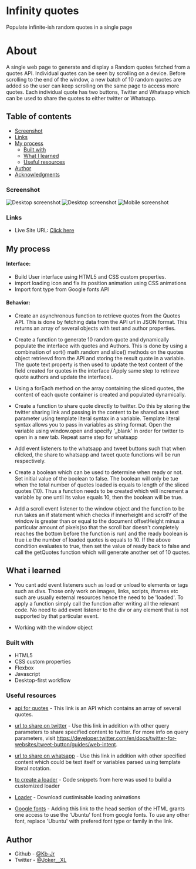 # Infinity quotes
 Populate infinite-ish random quotes in a single page


# About
A single web page to generate and display a Random quotes fetched from a quotes API. Individual quotes can be seen by scrolling on a device. Before scrolling to the end of the window, a new batch of 10 random quotes are added so the user can keep scrolling on the same page to access more quotes. Each individual quote has two buttons, Twitter and Whatsapp which can be used to share the quotes to either twitter or Whatsapp.

## Table of contents

  - [Screenshot](#screenshot)
  - [Links](#links)
- [My process](#my-process)
  - [Built with](#built-with)
  - [What I learned](#what-i-learned)
  - [Useful resources](#useful-resources)
- [Author](#author)
- [Acknowledgments](#acknowledgments)


### Screenshot

![Desktop screenshot](./screenshots/desktop.png)
![Desktop screenshot](./screenshots/desktop-more-quotes.png)
![Mobile screenshot](./screenshots/mobile.png)


### Links

- Live Site URL: [Click here](https://kb-jr.github.io/Infinity-quotes/)

## My process

#### Interface:
- Build User interface using HTML5 and CSS custom properties.
- import loading icon and fix its position animation using CSS animations
- Import font type from Google fonts API


#### Behavior:
- Create an asynchronous function to retrieve quotes from the Quotes API. This is done by fetching data from the API url in JSON format. This returns an array of several objects with text and author properties.

- Create a function to generate 10 random quote and dynamically populate the interface with quotes and Authors. This is done by using a combination of sort() math.random and slice() methods on the quotes object retrieevd from the API and storing the result quote in a variable. The quote text property is then used to update the text content of the field created for quotes in the interface (Apply same step to retrieve quote authors and update the interface). 

- Using a forEach method on the array containing the sliced quotes, the content of each quote container is created and populated dynamically. 

- Create a function to share quote directly to twitter. Do this by storing the twitter sharing link and passing in the content to be shared as a text parameter using template literal syntax in a variable. Template literal syntax allows you to pass in variables as string format. Open the variable using window.open and specify '_blank' in order for twitter to open in a new tab. Repeat same step for whatsapp

- Add event listeners to the whatsapp and tweet buttons such that when clicked, the share to whatsapp and tweet quote functions will be run respectively.

- Create a boolean which can be used to determine when ready or not. Set initial value of the boolean to false. The boolean will only be tue when the total number of quotes loaded is equals to length of the sliced quotes (10). Thus a function needs to be created which will increment a variable by one until its value equals 10, then the boolean will be true.

- Add a scroll event listener to the window object and the function to be run takes an if statement which checks if innerheight and scrollY of the window is greater than or equal to the document offsetHeight minus a particular amount of pixels(so that the scroll bar doesn't completely reaches the bottom before the function is run) and the ready boolean is true i.e the number of loaded quotes is equals to 10. If the above condition evaluates to true, then set the value of ready back to false and call the getQuotes function which will generate another set of 10 quotes.


## What i learned
- You cant add event listeners such as load or unload to elements or tags such as divs. Those only work on images, links, scripts, iframes etc such are usually external resources hence the need to be 'loaded'. To apply a function simply call the function after writing all the relevant code. No need to add event listener to the div or any element that is not supported by that particular event.


- Working with the window object

### Built with

- HTML5 
- CSS custom properties
- Flexbox
- Javascript
- Desktop-first workflow


### Useful resources

- [api for quotes](https://type.fit/api/quotes) - This link is an API which contains an array of several quotes.

- [url to share on twitter](https:twitter.com/intent/tweet) - Use this link in addition with other query parameters to share specified content to twitter. For more info on query parameters, visit https://developer.twitter.com/en/docs/twitter-for-websites/tweet-button/guides/web-intent.

- [url to share on whatsapp](https://whatsapp://send?text=) - Use this link in addition with other specified content which could be text itself or variables parsed using template literal notation.


- [to create a loader](https://www.w3schools.com/howto/howto_css_loader.asp) - Code snippets from here was used to build a customized loader

- [Loader](https://loading.io/) - Download custimisable loading animations 

- [Google fonts](https://fonts.googleapis.com/css?family=Ubuntu) - Adding this link to the head section of the HTML grants one access to use the 'Ubuntu' font from google fonts. To use any other font, replace 'Ubuntu' with prefered font type or family in the link.


## Author

- Github - [@Kb-Jr](https://github.com/Kb-Jr)
- Twitter - [@Joker__XL](https://www.twitter.com/Joker__XL)
